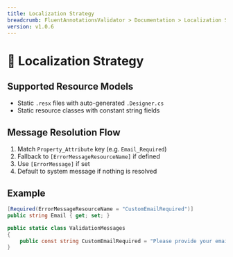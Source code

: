 ```yaml
---
title: Localization Strategy
breadcrumb: FluentAnnotationsValidator > Documentation > Localization Strategy
version: v1.0.6
---
```


# 🧠 Localization Strategy

## Supported Resource Models

- Static `.resx` files with auto-generated `.Designer.cs`
- Static resource classes with constant string fields

## Message Resolution Flow

1. Match `Property_Attribute` key (e.g. `Email_Required`)
2. Fallback to `[ErrorMessageResourceName]` if defined
3. Use `[ErrorMessage]` if set
4. Default to system message if nothing is resolved

## Example

```csharp
[Required(ErrorMessageResourceName = "CustomEmailRequired")]
public string Email { get; set; }

public static class ValidationMessages
{
    public const string CustomEmailRequired = "Please provide your email.";
}
```
